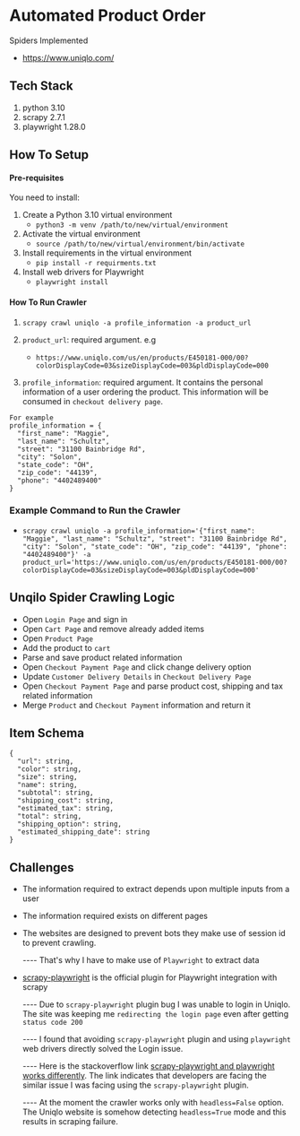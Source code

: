 # Automated Product Order

Spiders Implemented

- https://www.uniqlo.com/


## Tech Stack

1. python 3.10
1. scrapy 2.7.1
1. playwright 1.28.0


## How To Setup

#### Pre-requisites

You need to install:

1. Create a Python 3.10 virtual environment
    - `python3 -m venv /path/to/new/virtual/environment`
1. Activate the virtual environment
   - `source /path/to/new/virtual/environment/bin/activate`
1. Install requirements in the virtual environment
    - `pip install -r requirments.txt`
1. Install web drivers for Playwright
    - `playwright install`

#### How To Run Crawler
1. `scrapy crawl uniqlo -a profile_information -a product_url`
   
1. `product_url`: required argument. e.g 
   - `https://www.uniqlo.com/us/en/products/E450181-000/00?colorDisplayCode=03&sizeDisplayCode=003&pldDisplayCode=000`
   
1. `profile_information`: required argument. It contains the personal information of a user ordering the product. This information will be consumed in `checkout delivery page`.
```
For example
profile_information = {
  "first_name": "Maggie",
  "last_name": "Schultz",
  "street": "31100 Bainbridge Rd",
  "city": "Solon",
  "state_code": "OH",
  "zip_code": "44139",
  "phone": "4402489400"
}
```


### Example Command to Run the Crawler 
- `scrapy crawl uniqlo -a profile_information='{"first_name": "Maggie", "last_name": "Schultz", "street": "31100 Bainbridge Rd", "city": "Solon", "state_code": "OH", "zip_code": "44139", "phone": "4402489400"}' -a product_url='https://www.uniqlo.com/us/en/products/E450181-000/00?colorDisplayCode=03&sizeDisplayCode=003&pldDisplayCode=000'`

## Unqilo Spider Crawling Logic

- Open `Login Page` and sign in
- Open `Cart Page` and remove already added items
- Open `Product Page`
- Add the product to `cart`
- Parse and save product related information
- Open `Checkout Payment Page` and click change delivery option
- Update `Customer Delivery Details` in `Checkout Delivery Page`
- Open `Checkout Payment Page` and parse product cost, shipping and tax related information
- Merge `Product` and `Checkout Payment` information and return it

## Item Schema

```
{
  "url": string,
  "color": string,
  "size": string,
  "name": string,
  "subtotal": string,
  "shipping_cost": string,
  "estimated_tax": string,
  "total": string,
  "shipping_option": string,
  "estimated_shipping_date": string
}
```

## Challenges
- The information required to extract depends upon multiple inputs from a user
- The information required exists on different pages
- The websites are designed to prevent bots they make use of session id to prevent crawling.
  
    ---- That's why I have to make use of `Playwright` to extract data
  
- [scrapy-playwright](https://github.com/scrapy-plugins/scrapy-playwright) is the official plugin for Playwright integration with scrapy
    
    ---- Due to `scrapy-playwright` plugin bug I was unable to login in Uniqlo. The site was keeping me `redirecting the login page` even after getting `status code 200`
    
    ---- I found that avoiding `scrapy-playwright` plugin and using `playwright` web drivers directly solved the Login issue.
  
    ---- Here is the stackoverflow link [scrapy-playwright and playwright works differently](https://stackoverflow.com/questions/72375388/websites-using-scrapy-playwright-and-only-playwright-work-differently). The link indicates that developers are facing the similar issue I was facing using the `scrapy-playwright` plugin.
  
    ---- At the moment the crawler works only with `headless=False` option. The Uniqlo website is somehow detecting `headless=True` mode and this results in scraping failure.